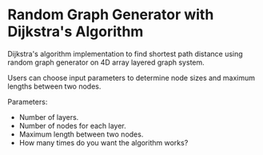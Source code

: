 # Random Graph Generator with Dijkstra's Algorithm
Dijkstra's algorithm implementation to find shortest path distance using random graph generator on 4D array layered graph system.

Users can choose input parameters to determine node sizes and maximum lengths between two nodes.

Parameters:
- Number of layers.
- Number of nodes for each layer.
- Maximum length between two nodes.
- How many times do you want the algorithm works?
